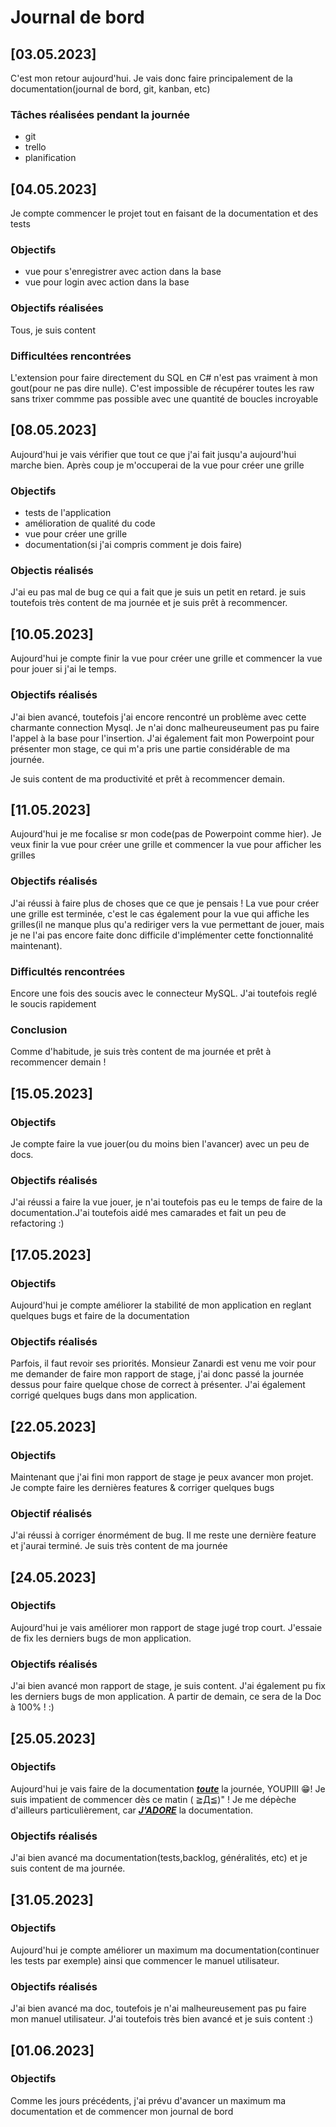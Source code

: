 # Journal de bord

## [03.05.2023]
C'est mon retour aujourd'hui. Je vais donc faire principalement de la documentation(journal de bord, git, kanban, etc)

### Tâches réalisées pendant la journée
- git
- trello
- planification
  

## [04.05.2023]
Je compte commencer le projet tout en faisant de la documentation et des tests
### Objectifs
- vue pour s'enregistrer avec action dans la base
- vue pour login avec action dans la base

### Objectifs réalisées
Tous, je suis content
### Difficultées rencontrées
L'extension pour faire directement du SQL en C# n'est pas vraiment à mon gout(pour ne pas dire nulle). C'est impossible de récupérer toutes les raw sans trixer commme pas possible avec une quantité de boucles incroyable

## [08.05.2023]
Aujourd'hui je vais vérifier que tout ce que j'ai fait jusqu'a aujourd'hui marche bien. Après coup je m'occuperai de la vue pour créer une grille
### Objectifs
- tests de l'application
- amélioration de qualité du code
- vue pour créer une grille
- documentation(si j'ai compris comment je dois faire)

### Objectis réalisés
J'ai eu pas mal de bug ce qui a fait que je suis un petit en retard. je suis toutefois très content de ma journée et je suis prêt à recommencer. 

## [10.05.2023]
Aujourd'hui je compte finir la vue pour créer une grille et commencer la vue pour jouer si j'ai le temps. 

### Objectifs réalisés
J'ai bien avancé, toutefois j'ai encore rencontré un problème avec cette charmante connection Mysql. Je n'ai donc malheureuseument pas pu faire l'appel à la base pour l'insertion. J'ai également fait mon Powerpoint pour présenter mon stage, ce qui m'a pris une partie considérable de ma journée. 

Je suis content de ma productivité et prêt à recommencer demain. 


## [11.05.2023] 
Aujourd'hui je me focalise sr mon code(pas de Powerpoint comme hier). Je veux finir la vue pour créer une grille et commencer la vue pour afficher les grilles

### Objectifs réalisés
J'ai réussi à faire plus de choses que ce que je pensais ! La vue pour créer une grille est terminée, c'est le cas également pour la vue qui affiche les grilles(il ne manque plus qu'a rediriger vers la vue permettant de jouer, mais je ne l'ai pas encore faite donc difficile d'implémenter cette fonctionnalité maintenant). 

### Difficultés rencontrées
Encore une fois des soucis avec le connecteur MySQL. J'ai toutefois reglé le soucis rapidement

### Conclusion
Comme d'habitude, je suis très content de ma journée et prêt à recommencer demain ! 


## [15.05.2023]

### Objectifs
Je compte faire la vue jouer(ou du moins bien l'avancer) avec un peu de docs. 

### Objectifs réalisés
J'ai réussi a faire la vue jouer, je n'ai toutefois pas eu le temps de faire de la documentation.J'ai toutefois aidé mes camarades et fait un peu de refactoring :)




## [17.05.2023]

### Objectifs
Aujourd'hui je compte améliorer la stabilité de mon application en reglant quelques bugs et faire de la documentation 

### Objectifs réalisés
Parfois, il faut revoir ses priorités. Monsieur Zanardi est venu me voir pour me demander de faire mon rapport de stage, j'ai donc passé la journée dessus pour faire quelque chose de correct à présenter. J'ai également corrigé quelques bugs dans mon application. 


## [22.05.2023]
### Objectifs
Maintenant que j'ai fini mon rapport de stage je peux avancer mon projet. Je compte faire les dernières features & corriger quelques bugs

### Objectif réalisés
J'ai réussi à corriger énormément de bug. Il me reste une dernière feature et j'aurai terminé. Je suis très content de ma journée

## [24.05.2023]
### Objectifs
Aujourd'hui je vais améliorer mon rapport de stage jugé trop court. J'essaie de fix les derniers bugs de mon application. 

### Objectifs réalisés
J'ai bien avancé mon rapport de stage, je suis content. J'ai également pu fix les derniers bugs de mon application. A partir de demain, ce sera de la Doc à 100% ! :)

## [25.05.2023]
### Objectifs
Aujourd'hui je vais faire de la documentation <ins> ***toute***</ins> la journée, YOUPIII 😁! Je suis impatient de commencer dès ce matin ( ≧Д≦)" ! Je me dépèche d'ailleurs particulièrement, car <ins> ***J'ADORE***</ins> la documentation. 

### Objectifs réalisés
J'ai bien avancé ma documentation(tests,backlog, généralités, etc) et je suis content de ma journée. 

## [31.05.2023]
### Objectifs
Aujourd'hui je compte améliorer un maximum ma documentation(continuer les tests par exemple) ainsi que commencer le manuel utilisateur. 
### Objectifs réalisés
J'ai bien avancé ma doc, toutefois je n'ai malheureusement pas pu faire mon manuel utilisateur. J'ai toutefois très bien avancé et je suis content :)

## [01.06.2023]
### Objectifs
Comme les jours précédents, j'ai prévu d'avancer un maximum ma documentation et de commencer mon journal de bord


